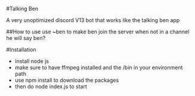 #Talking Ben

A very unoptimized discord V13 bot that works like the talking ben app

##How to use
use ~ben to make ben join the server
when not in a channel he will say ben?

#Installation

- install node js
- make sure to have ffmpeg installed and the /bin in your environment path
- use npm install to download the packages
- then do node index.js to start
